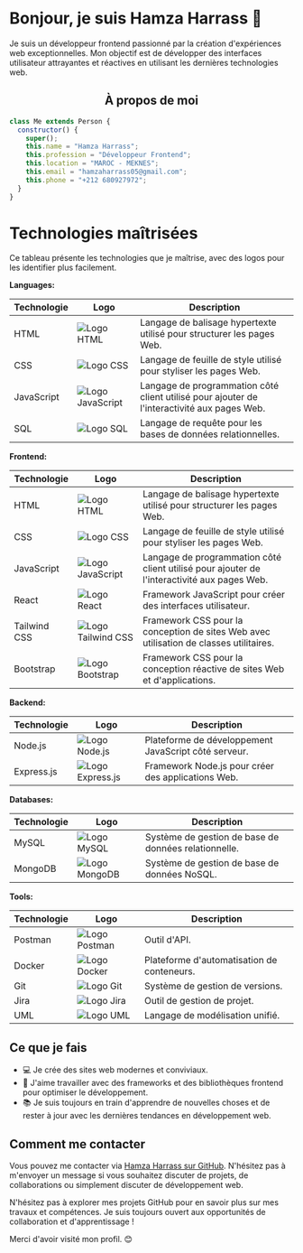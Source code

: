 # Bonjour, je suis Hamza Harrass 👋

Je suis un développeur frontend passionné par la création d'expériences web exceptionnelles. Mon objectif est de développer des interfaces utilisateur attrayantes et réactives en utilisant les dernières technologies web.

<h2 align="center"> À propos de moi</h2>

```js
class Me extends Person {
  constructor() {
    super();
    this.name = "Hamza Harrass";
    this.profession = "Développeur Frontend";
    this.location = "MAROC - MEKNES";
    this.email = "hamzaharrass05@gmail.com";
    this.phone = "+212 680927972";
  }
}
```

# Technologies maîtrisées

Ce tableau présente les technologies que je maîtrise, avec des logos pour les identifier plus facilement.

**Languages:**

| Technologie | Logo | Description |
|---|---|---|
| HTML | ![Logo HTML](https://cdn4.iconfinder.com/data/icons/logos-and-brands/512/167_Html5_logo_logos-50.png) | Langage de balisage hypertexte utilisé pour structurer les pages Web. |
| CSS | ![Logo CSS](https://cdn1.iconfinder.com/data/icons/logotypes/32/badge-css-3-50.png) | Langage de feuille de style utilisé pour styliser les pages Web. |
| JavaScript | ![Logo JavaScript](https://cdn4.iconfinder.com/data/icons/logos-and-brands/512/187_Js_logo_logos-50.png) | Langage de programmation côté client utilisé pour ajouter de l'interactivité aux pages Web. |
| SQL | ![Logo SQL](https://cdn1.iconfinder.com/data/icons/big-data-34/64/SQL-database-format-file-web-50.png) | Langage de requête pour les bases de données relationnelles. |

**Frontend:**

| Technologie | Logo | Description |
|---|---|---|
| HTML | ![Logo HTML](https://cdn4.iconfinder.com/data/icons/logos-and-brands/512/167_Html5_logo_logos-50.png) | Langage de balisage hypertexte utilisé pour structurer les pages Web. |
| CSS | ![Logo CSS](https://cdn1.iconfinder.com/data/icons/logotypes/32/badge-css-3-50.png) | Langage de feuille de style utilisé pour styliser les pages Web. |
| JavaScript | ![Logo JavaScript](https://cdn4.iconfinder.com/data/icons/logos-and-brands/512/187_Js_logo_logos-50.png) | Langage de programmation côté client utilisé pour ajouter de l'interactivité aux pages Web. |
| React | ![Logo React](https://cdn4.iconfinder.com/data/icons/logos-3/600/React.js_logo-50.png) | Framework JavaScript pour créer des interfaces utilisateur. |
| Tailwind CSS | ![Logo Tailwind CSS](https://raw.githubusercontent.com/danielcranney/readme-generator/main/public/icons/skills/tailwindcss-colored.svg) | Framework CSS pour la conception de sites Web avec utilisation de classes utilitaires. |
| Bootstrap | ![Logo Bootstrap]([https://getbootstrap.com/docs/5.0/assets/brand/bootstrap-social-logo-50.png](https://uxwing.com/wp-content/themes/uxwing/download/brands-and-social-media/bootstrap-5-logo-icon.png)) | Framework CSS pour la conception réactive de sites Web et d'applications. |


**Backend:**

| Technologie | Logo | Description |
|---|---|---|
| Node.js | ![Logo Node.js](https://cdn0.iconfinder.com/data/icons/long-shadow-web-icons/512/nodejs-50.png) | Plateforme de développement JavaScript côté serveur. |
| Express.js | ![Logo Express.js](https://raw.githubusercontent.com/danielcranney/readme-generator/main/public/icons/skills/express-colored-dark.svg) | Framework Node.js pour créer des applications Web. |

**Databases:**

| Technologie | Logo | Description |
|---|---|---|
| MySQL | ![Logo MySQL](https://cdn4.iconfinder.com/data/icons/logos-3/181/MySQL-50.png) | Système de gestion de base de données relationnelle. |
| MongoDB | ![Logo MongoDB](https://raw.githubusercontent.com/danielcranney/readme-generator/main/public/icons/skills/mongodb-colored.svg) | Système de gestion de base de données NoSQL. |

**Tools:**

| Technologie | Logo | Description |
|---|---|---|
| Postman | ![Logo Postman](https://cdn4.iconfinder.com/data/icons/logos-brands-5/24/postman-50.png) | Outil d'API. |
| Docker | ![Logo Docker](https://cdn4.iconfinder.com/data/icons/logos-and-brands/512/97_Docker_logo_logos-50.png) | Plateforme d'automatisation de conteneurs. |
| Git | ![Logo Git](https://cdn3.iconfinder.com/data/icons/social-media-2169/24/social_media_social_media_logo_git-50.png) | Système de gestion de versions. |
| Jira | ![Logo Jira](https://cdn4.iconfinder.com/data/icons/logos-and-brands/512/184_Jira_logo_logos-50.png) | Outil de gestion de projet. |
| UML | ![Logo UML](https://cdn4.iconfinder.com/data/icons/enterprise-architecture-artifacts/512/Use-Case-50.png) | Langage de modélisation unifié. |






## Ce que je fais

- 💻 Je crée des sites web modernes et conviviaux.
- 🚀 J'aime travailler avec des frameworks et des bibliothèques frontend pour optimiser le développement.
- 📚 Je suis toujours en train d'apprendre de nouvelles choses et de rester à jour avec les dernières tendances en développement web.

## Comment me contacter

Vous pouvez me contacter via [Hamza Harrass sur GitHub](https://github.com/HamzaHarrass). N'hésitez pas à m'envoyer un message si vous souhaitez discuter de projets, de collaborations ou simplement discuter de développement web.

N'hésitez pas à explorer mes projets GitHub pour en savoir plus sur mes travaux et compétences. Je suis toujours ouvert aux opportunités de collaboration et d'apprentissage !

Merci d'avoir visité mon profil. 😊
